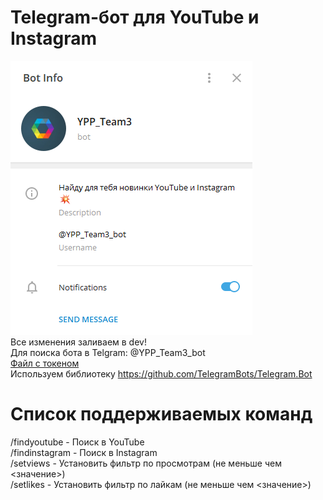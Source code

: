 # Telegram-бот для YouTube и Instagram  
![Описание в Telegram](https://github.com/YPP-Team3/LR1/blob/dev/%D0%92%D0%B8%D0%B4%20%D0%BE%D0%BF%D0%B8%D1%81%D0%B0%D0%BD%D0%B8%D1%8F.png)  
Все изменения заливаем в dev!  
Для поиска бота в Telgram: @YPP_Team3_bot  
[Файл с токеном](https://github.com/YPP-Team3/LR1/blob/dev/token.txt)  
Используем библиотеку https://github.com/TelegramBots/Telegram.Bot  
  
# Список поддерживаемых команд  
/findyoutube - Поиск в YouTube  
/findinstagram - Поиск в Instagram  
/setviews - Установить фильтр по просмотрам (не меньше чем <значение>)  
/setlikes - Установить фильтр по лайкам  (не меньше чем <значение>)  


